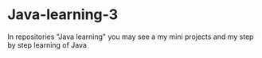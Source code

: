 # Java-learning-3
In repositories "Java learning" you may see a my mini projects and my step by step learning of Java
